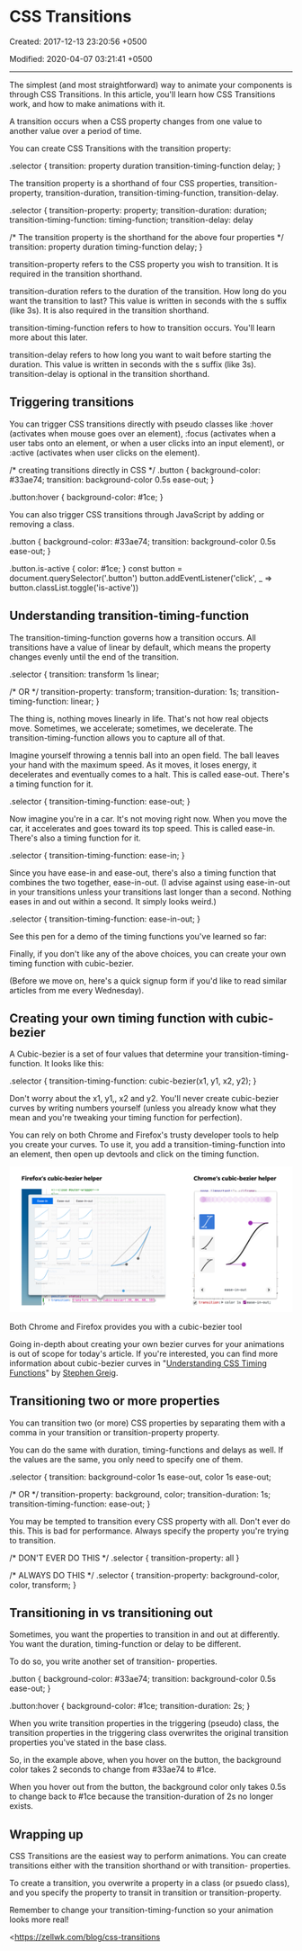 # CSS Transitions

Created: 2017-12-13 23:20:56 +0500

Modified: 2020-04-07 03:21:41 +0500

---

The simplest (and most straightforward) way to animate your components is through CSS Transitions. In this article, you'll learn how CSS Transitions work, and how to make animations with it.

A transition occurs when a CSS property changes from one value to another value over a period of time.

You can create CSS Transitions with the transition property:

.selector {
transition: property duration transition-timing-function delay;
}

The transition property is a shorthand of four CSS properties, transition-property, transition-duration, transition-timing-function, transition-delay.

.selector {
transition-property: property;
transition-duration: duration;
transition-timing-function: timing-function;
transition-delay: delay

/* The transition property is the shorthand for the above four properties */
transition: property duration timing-function delay;
}

transition-property refers to the CSS property you wish to transition. It is required in the transition shorthand.

transition-duration refers to the duration of the transition. How long do you want the transition to last? This value is written in seconds with the s suffix (like 3s). It is also required in the transition shorthand.

transition-timing-function refers to how to transition occurs. You'll learn more about this later.

transition-delay refers to how long you want to wait before starting the duration. This value is written in seconds with the s suffix (like 3s). transition-delay is optional in the transition shorthand.

## Triggering transitions

You can trigger CSS transitions directly with pseudo classes like :hover (activates when mouse goes over an element), :focus (activates when a user tabs onto an element, or when a user clicks into an input element), or :active (activates when user clicks on the element).

/* creating transitions directly in CSS */
.button {
background-color: #33ae74;
transition: background-color 0.5s ease-out;
}

.button:hover {
background-color: #1ce;
}

You can also trigger CSS transitions through JavaScript by adding or removing a class.

.button {
background-color: #33ae74;
transition: background-color 0.5s ease-out;
}

.button.is-active {
color: #1ce;
}
const button = document.querySelector('.button')
button.addEventListener('click', _ => button.classList.toggle('is-active'))

## Understanding transition-timing-function

The transition-timing-function governs how a transition occurs. All transitions have a value of linear by default, which means the property changes evenly until the end of the transition.

.selector {
transition: transform 1s linear;

/* OR */
transition-property: transform;
transition-duration: 1s;
transition-timing-function: linear;
}

The thing is, nothing moves linearly in life. That's not how real objects move. Sometimes, we accelerate; sometimes, we decelerate. The transition-timing-function allows you to capture all of that.

Imagine yourself throwing a tennis ball into an open field. The ball leaves your hand with the maximum speed. As it moves, it loses energy, it decelerates and eventually comes to a halt. This is called ease-out. There's a timing function for it.

.selector {
transition-timing-function: ease-out;
}

Now imagine you're in a car. It's not moving right now. When you move the car, it accelerates and goes toward its top speed. This is called ease-in. There's also a timing function for it.

.selector {
transition-timing-function: ease-in;
}

Since you have ease-in and ease-out, there's also a timing function that combines the two together, ease-in-out. (I advise against using ease-in-out in your transitions unless your transitions last longer than a second. Nothing eases in and out within a second. It simply looks weird.)

.selector {
transition-timing-function: ease-in-out;
}

See this pen for a demo of the timing functions you've learned so far:

Finally, if you don't like any of the above choices, you can create your own timing function with cubic-bezier.

(Before we move on, here's a quick signup form if you'd like to read similar articles from me every Wednesday).

## Creating your own timing function with cubic-bezier

A Cubic-bezier is a set of four values that determine your transition-timing-function. It looks like this:

.selector {
transition-timing-function: cubic-bezier(x1, y1, x2, y2);
}

Don't worry about the x1, y1,, x2 and y2. You'll never create cubic-bezier curves by writing numbers yourself (unless you already know what they mean and you're tweaking your timing function for perfection).

You can rely on both Chrome and Firefox's trusty developer tools to help you create your curves. To use it, you add a transition-timing-function into an element, then open up devtools and click on the timing function.

![image](media/CSS-Intro_CSS-Transitions-image1.png)

Both Chrome and Firefox provides you with a cubic-bezier tool

Going in-depth about creating your own bezier curves for your animations is out of scope for today's article. If you're interested, you can find more information about cubic-bezier curves in "[Understanding CSS Timing Functions](https://www.smashingmagazine.com/2014/04/understanding-css-timing-functions/)" by [Stephen Greig](https://twitter.com/Stephen_Greig).

## Transitioning two or more properties

You can transition two (or more) CSS properties by separating them with a comma in your transition or transition-property property.

You can do the same with duration, timing-functions and delays as well. If the values are the same, you only need to specify one of them.

.selector {
transition: background-color 1s ease-out,
color 1s ease-out;

/* OR */
transition-property: background, color;
transition-duration: 1s;
transition-timing-function: ease-out;
}

You may be tempted to transition every CSS property with all. Don't ever do this. This is bad for performance. Always specify the property you're trying to transition.

/* DON'T EVER DO THIS */
.selector {
transition-property: all
}

/* ALWAYS DO THIS */
.selector {
transition-property: background-color, color, transform;
}

## Transitioning in vs transitioning out

Sometimes, you want the properties to transition in and out at differently. You want the duration, timing-function or delay to be different.

To do so, you write another set of transition- properties.

.button {
background-color: #33ae74;
transition: background-color 0.5s ease-out;
}

.button:hover {
background-color: #1ce;
transition-duration: 2s;
}

When you write transition properties in the triggering (pseudo) class, the transition properties in the triggering class overwrites the original transition properties you've stated in the base class.

So, in the example above, when you hover on the button, the background color takes 2 seconds to change from #33ae74 to #1ce.

When you hover out from the button, the background color only takes 0.5s to change back to #1ce because the transition-duration of 2s no longer exists.

## Wrapping up

CSS Transitions are the easiest way to perform animations. You can create transitions either with the transition shorthand or with transition- properties.

To create a transition, you overwrite a property in a class (or psuedo class), and you specify the property to transit in transition or transition-property.

Remember to change your transition-timing-function so your animation looks more real!

<https://zellwk.com/blog/css-transitions

